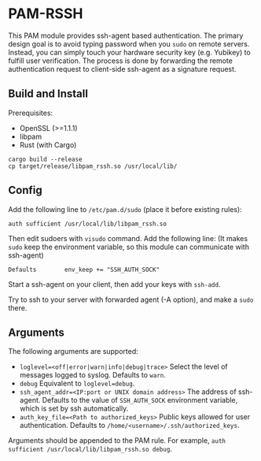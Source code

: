 # PAM-RSSH

This PAM module provides ssh-agent based authentication. The primary design goal is to avoid typing password when you `sudo` on remote servers. Instead, you can simply touch your hardware security key (e.g. Yubikey) to fulfill user verification. The process is done by forwarding the remote authentication request to client-side ssh-agent as a signature request.

## Build and Install

Prerequisites:

- OpenSSL (>=1.1.1) 
- libpam
- Rust (with Cargo)

```
cargo build --release
cp target/release/libpam_rssh.so /usr/local/lib/
```

## Config

Add the following line to `/etc/pam.d/sudo` (place it before existing rules):

```
auth sufficient /usr/local/lib/libpam_rssh.so
```

Then edit sudoers with `visudo` command. Add the following line: (It makes `sudo` keep the environment variable, so this module can communicate with ssh-agent)
```
Defaults        env_keep += "SSH_AUTH_SOCK"
```


Start a ssh-agent on your client, then add your keys with `ssh-add`. 

Try to ssh to your server with forwarded agent (-A option), and make a `sudo` there. 

## Arguments

The following arguments are supported:

- `loglevel=<off|error|warn|info|debug|trace>` Select the level of messages logged to syslog. Defaults to `warn`.
- `debug` Equivalent to `loglevel=debug`. 
- `ssh_agent_addr=<IP:port or UNIX domain address>` The address of ssh-agent. Defaults to the value of `SSH_AUTH_SOCK` environment variable, which is set by ssh automatically.
- `auth_key_file=<Path to authorized_keys>` Public keys allowed for user authentication. Defaults to `/home/<username>/.ssh/authorized_keys`.

Arguments should be appended to the PAM rule. For example, `auth sufficient /usr/local/lib/libpam_rssh.so debug`.

